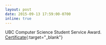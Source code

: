 ```yaml
---
layout: post
date: 2015-09-13 17:59:00-0700
inline: true
---
```


UBC Computer Science Student Service Award. [Certificate](/assets/files/certs/cs_volunteer_award.jpg){:target="\_blank"}